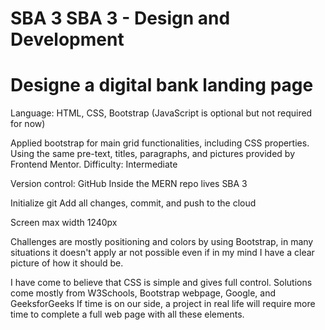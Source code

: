 # SBA 3 SBA 3 - Design and Development
# Designe a digital bank landing page

Language: HTML, CSS, Bootstrap (JavaScript is optional but not required for now)

Applied bootstrap for main grid functionalities, including CSS properties.
Using the same pre-text, titles, paragraphs, and pictures provided by Frontend Mentor.
Difficulty: Intermediate

Version control: GitHub
Inside the MERN repo lives SBA 3

Initialize git 
Add all changes, commit, and push to the cloud

Screen max width 1240px

Challenges are mostly positioning and colors by using Bootstrap, in many situations it doesn't apply ar not possible
even if in my mind I have a clear picture of how it should be. 

I have come to believe that CSS is simple and gives full control.
Solutions come mostly from W3Schools, Bootstrap webpage, Google, and GeeksforGeeks
If time is on our side, a project in real life will require more time to complete a full web page 
with all these elements.
